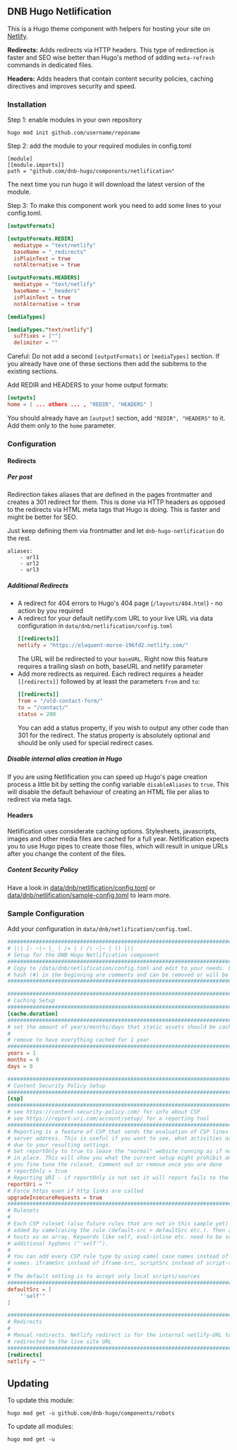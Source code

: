 ## DNB Hugo Netlification

This is a Hugo theme component with helpers for hosting your site on [Netlify](https://www.netlify.com/). 

**Redirects:** Adds redirects via HTTP headers. This type of redirection is faster and SEO wise better than Hugo's method of adding `meta-refresh` commands in dedicated files. 

**Headers:** Adds headers that contain content security policies, caching directives and improves security and speed. 

### Installation

Step 1: enable modules in your own repository

```shell script
hugo mod init github.com/username/reponame
```

Step 2: add the module to your required modules in config.toml

```
[module]
[[module.imports]]
path = "github.com/dnb-hugo/components/netlification"
```

The next time you run hugo it will download the latest version of the module.

Step 3: To make this component work you need to add some lines to your config.toml. 

```toml
[outputFormats]

[outputFormats.REDIR]
  mediatype = "text/netlify"
  baseName = "_redirects"
  isPlainText = true
  notAlternative = true

[outputFormats.HEADERS]
  mediatype = "text/netlify"
  baseName = "_headers"
  isPlainText = true
  notAlternative = true

[mediaTypes]

[mediaTypes."text/netlify"]
  suffixes = [""]
  delimiter = ""
```

Careful: Do not add a second `[outputFormats]` or `[mediaTypes]` section. If you already have one of these sections then add the subitems to the existing sections. 

Add REDIR and HEADERS to your home output formats:

```toml
[outputs]
home = [ ... others ... , "REDIR", "HEADERS" ]
```

You should already have an `[output]` section, add `"REDIR", "HEADERS"` to it. Add them only to the `home` parameter.

### Configuration

#### Redirects

##### Per post

Redirection takes aliases that are defined in the pages frontmatter and creates a 301 redirect for them. This is done via HTTP headers as opposed to the redirects via HTML meta tags that Hugo is doing. This is faster and might be better for SEO.

Just keep defining them via frontmatter and let `dnb-hugo-netlification` do the rest. 

```
aliases:
    - url1
    - url2
    - url3
```

##### Additional Redirects

- A redirect for 404 errors to Hugo's 404 page (`/layouts/404.html`) - no action by you required
- A redirect for your default netlify.com URL to your live URL via data configuration in `data/dnb/netlification/config.toml`
  ```toml
  [[redirects]]
  netlify = "https://eloquent-morse-196fd2.netlify.com/"
  ```
  The URL will be redirected to your `baseURL`.
  Right now this feature requires a trailing slash on both, baseURL and netlify parameter
- Add more redirects as required. Each redirect requires a header `[[redirects]]` followed by at least the parameters `from` and `to`:
  ```toml
  [[redirects]]
  from = "/old-contact-form/"
  to = "/contact/"
  status = 200
  ```
  You can add a status property, if you wish to output any other code than 301 for the redirect. The status property is absolutely optional and should be only used for special redirect cases.

##### Disable internal alias creation in Hugo

If you are using Netlification you can speed up Hugo's page creation process a little bit by setting the config variable `disableAliases` to `true`. This will disable the default behaviour of creating an HTML file per alias to redirect via meta tags. 

#### Headers

Netlification uses considerate caching options. Stylesheets, javascripts, images and other media files are cached for a full year. Netlification expects you to use Hugo pipes to create those files, which will result in unique URLs after you change the content of the files. 

##### Content Security Policy

Have a look in [data/dnb/netlification/config.toml](https://github.com/dnb-hugo/components/blob/main/netlification/data/dnb/netlification/config.toml) or [data/dnb/netlification/sample-config.toml](https://github.com/dnb-hugo/components/blob/main/netlification/data/dnb/netlification/sample-config.toml) to learn more. 

### Sample Configuration

Add your configuration in `data/dnb/netlification/config.toml`. 

```toml
################################################################################
# |\| [- ~|~ |_ | /= | ( /\ ~|~ | () |\|
# Setup for the DNB Hugo Netlification component
################################################################################
# Copy to /data/dnb/netlification/config.toml and edit to your needs. Lines with 
# hash (#) in the beginning are comments and can be removed or will be ignored.
################################################################################

################################################################################
# Caching Setup
################################################################################
[cache.duration]
################################################################################
# set the amount of years/months/days that static assets should be cached for
#
# remove to have everything cached for 1 year
################################################################################
years = 1
months = 0
days = 0

################################################################################
# Content Security Policy Setup
################################################################################
[csp]
################################################################################
# see https://content-security-policy.com/ for info about CSP
# see https://report-uri.com/account/setup/ for a reporting tool
################################################################################
# Reporting is a feature of CSP that sends the evaluation of CSP lines to a
# server address. This is useful if you want to see, what activities are blocked
# due to your resulting settings.
# Set reportOnly to true to leave the "normal" website running as if no CSP is
# in place. This will show you what the current setup might prohibit and lets
# you fine tune the ruleset. Comment out or remove once you are done
# reportOnly = true
# Reporting URI - if reportOnly is not set it will report fails to the URI
reportUri = ""
# Force https even if http links are called
upgradeInsecureRequests = true
################################################################################
# Rulesets
#
# Each CSP ruleset (also future rules that are not in this sample yet) can be
# added by camelcasing the rule (default-src > defaultSrc etc.). Then add the
# hosts as an array. Keywords like self, eval-inline etc. need to be set in
# additional hyphens ("'self'").
#
# You can add every CSP rule type by using camel case names instead of dashed
# names. iframeSrc instead of iframe-src, scriptSrc instead of script-src etc.
#
# The default setting is to accept only local scripts/sources
################################################################################
defaultSrc = [
    "'self'"
]

################################################################################
# Redirects
# 
# Manual redirects. Netlify redirect is for the internal netlify-URL to be 
# redirected to the live site URL
################################################################################
[redirects]
netlify = ""
```

## Updating

To update this module:

```shell
hugo mod get -u github.com/dnb-hugo/components/robots
```

To update all modules:

```shell
hugo mod get -u
```
